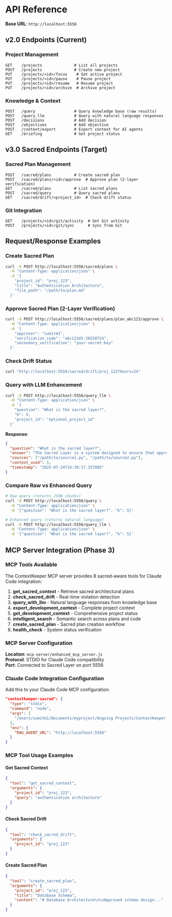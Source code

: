 # API Reference

**Base URL**: `http://localhost:5556`

## v2.0 Endpoints (Current)

### Project Management
```http
GET    /projects              # List all projects
POST   /projects              # Create new project
PUT    /projects/<id>/focus    # Set active project
PUT    /projects/<id>/pause    # Pause project
PUT    /projects/<id>/resume   # Resume project
PUT    /projects/<id>/archive  # Archive project
```

### Knowledge & Context
```http
POST   /query                 # Query knowledge base (raw results)
POST   /query_llm             # Query with natural language responses
POST   /decisions             # Add decision
POST   /objectives            # Add objective  
POST   /context/export        # Export context for AI agents
GET    /briefing              # Get project status
```

## v3.0 Sacred Endpoints (Target)

### Sacred Plan Management
```http
POST   /sacred/plans          # Create sacred plan
POST   /sacred/plans/<id>/approve  # Approve plan (2-layer verification)
GET    /sacred/plans          # List sacred plans
POST   /sacred/query          # Query sacred plans
GET    /sacred/drift/<project_id>  # Check drift status
```

### Git Integration
```http
GET    /projects/<id>/git/activity  # Get Git activity
POST   /projects/<id>/git/sync      # Sync from Git
```

## Request/Response Examples

### Create Sacred Plan
```bash
curl -X POST http://localhost:5556/sacred/plans \
  -H "Content-Type: application/json" \
  -d '{
    "project_id": "proj_123",
    "title": "Authentication Architecture", 
    "file_path": "/path/to/plan.md"
  }'
```

### Approve Sacred Plan (2-Layer Verification)
```bash
curl -X POST http://localhost:5556/sacred/plans/plan_abc123/approve \
  -H "Content-Type: application/json" \
  -d '{
    "approver": "sumitm1",
    "verification_code": "abc12345-20250724",
    "secondary_verification": "your-secret-key"
  }'
```

### Check Drift Status
```bash
curl "http://localhost:5556/sacred/drift/proj_123?hours=24"
```

### Query with LLM Enhancement
```bash
curl -X POST http://localhost:5556/query_llm \
  -H "Content-Type: application/json" \
  -d '{
    "question": "What is the sacred layer?",
    "k": 5,
    "project_id": "optional_project_id"
  }'
```

**Response**:
```json
{
  "question": "What is the sacred layer?",
  "answer": "The Sacred Layer is a system designed to ensure that approved plans cannot be modified...",
  "sources": ["/path/to/source1.py", "/path/to/source2.py"],
  "context_used": 5,
  "timestamp": "2025-07-24T16:30:17.357805"
}
```

### Compare Raw vs Enhanced Query
```bash
# Raw query (returns JSON chunks)
curl -X POST http://localhost:5556/query \
  -H "Content-Type: application/json" \
  -d '{"question": "What is the sacred layer?", "k": 5}'

# Enhanced query (returns natural language)
curl -X POST http://localhost:5556/query_llm \
  -H "Content-Type: application/json" \
  -d '{"question": "What is the sacred layer?", "k": 5}'
```

## MCP Server Integration (Phase 3)

### MCP Tools Available
The ContextKeeper MCP server provides 8 sacred-aware tools for Claude Code integration:

1. **get_sacred_context** - Retrieve sacred architectural plans
2. **check_sacred_drift** - Real-time violation detection
3. **query_with_llm** - Natural language responses from knowledge base
4. **export_development_context** - Complete project context
5. **get_development_context** - Comprehensive project status
6. **intelligent_search** - Semantic search across plans and code
7. **create_sacred_plan** - Sacred plan creation workflow
8. **health_check** - System status verification

### MCP Server Configuration
**Location**: `mcp-server/enhanced_mcp_server.js`  
**Protocol**: STDIO for Claude Code compatibility  
**Port**: Connected to Sacred Layer on port 5556  

### Claude Code Integration Configuration
Add this to your Claude Code MCP configuration:
```json
"contextkeeper-sacred": {
  "type": "stdio",
  "command": "node",
  "args": [
    "/Users/sumitm1/Documents/myproject/Ongoing Projects/ContextKeeper Pro/ContextKeeper v3 Upgrade/contextkeeper/mcp-server/enhanced_mcp_server.js"
  ],
  "env": {
    "RAG_AGENT_URL": "http://localhost:5556"
  }
}
```

### MCP Tool Usage Examples

#### Get Sacred Context
```json
{
  "tool": "get_sacred_context",
  "arguments": {
    "project_id": "proj_123",
    "query": "authentication architecture"
  }
}
```

#### Check Sacred Drift
```json
{
  "tool": "check_sacred_drift", 
  "arguments": {
    "project_id": "proj_123"
  }
}
```

#### Create Sacred Plan
```json
{
  "tool": "create_sacred_plan",
  "arguments": {
    "project_id": "proj_123",
    "title": "Database Schema",
    "content": "# Database Architecture\n\nApproved schema design..."
  }
}
```